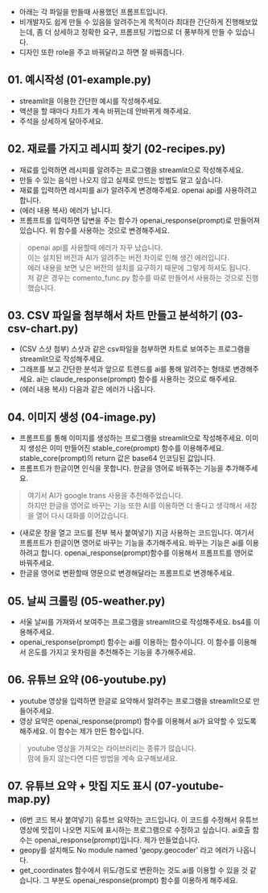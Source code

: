 - 아래는 각 파일을 만들때 사용했던 프롬프트입니다.
- 비개발자도 쉽게 만들 수 있음을 알려주는게 목적이라 최대한 간단하게 진행해보았는데, 좀 더 상세하고 정확한 요구, 프롬프팅 기법으로 더 풍부하게 만들 수 있습니다.
- 디자인 또한 role을 주고 바꿔달라고 하면 잘 바꿔줍니다.

## 01. 예시작성 (01-example.py)

- streamlit을 이용한 간단한 예시를 작성해주세요.
- 액션을 할 때마다 차트가 계속 바뀌는데 안바뀌게 해주세요.
- 주석을 상세하게 달아주세요.

## 02. 재료를 가지고 레시피 찾기 (02-recipes.py)

- 재료를 입력하면 레시피를 알려주는 프로그램을 streamlit으로 작성해주세요.
- 만들 수 있는 음식만 나오지 않고 실제로 만드는 방법도 알고 싶습니다.
- 재료를 입력하면 레시피를 ai가 알려주게 변경해주세요. openai api를 사용하려고 합니다.
- (에러 내용 복사) 에러가 납니다.
- 프롬프트를 입력하면 답변을 주는 함수가 openai_response(prompt)로 만들어져 있습니다. 위 함수를 사용하는 것으로 변경해주세요.

> openai api를 사용할때 에러가 자꾸 났습니다.
> <br>이는 설치된 버전과 AI가 알려주는 버전 차이로 인해 생긴 에러입니다.
> <br>에러 내용을 보면 낮은 버전의 설치를 요구하기 때문에 그렇게 하셔도 됩니다.
> <br>저 같은 경우는 comento_func.py 함수를 따로 만들어서 사용하는 것으로 진행했습니다.

## 03. CSV 파일을 첨부해서 차트 만들고 분석하기 (03-csv-chart.py)

- (CSV 스샷 첨부) 스샷과 같은 csv파일을 첨부하면 차트로 보여주는 프로그램을 streamlit으로 작성해주세요.
- 그래프를 보고 간단한 분석과 앞으로 트렌드를 ai를 통해 알려주는 형태로 변경해주세요. ai는 claude_response(prompt) 함수를 사용하는 것으로 해주세요.
- (에러 내용 복사) 다음과 같은 에러가 나옵니다.

## 04. 이미지 생성 (04-image.py)

- 프롬프트를 통해 이미지를 생성하는 프로그램을 streamlit으로 작성해주세요. 이미지 생성은 이미 만들어진 stable_core(prompt) 함수를 이용해주세요. stable_core(prompt)의 return 값은 base64 인코딩된 값입니다.
- 프롬프트가 한글이면 인식을 못합니다. 한글을 영어로 바꿔주는 기능을 추가해주세요.

> 여기서 AI가 google trans 사용을 추천해주었습니다.<br>하지만 한글을 영어로 바꾸는 기능 또한 AI를 이용하면 더 좋다고 생각해서 새창을 열어 다시 대화를 이어갔습니다.

- (새로운 창을 열고 코드를 전부 복사 붙여넣기) 지금 사용하는 코드입니다. 여기서 프롬프트가 한글이면 영어로 바꾸는 기능을 추가해주세요. 바꾸는 기능은 ai를 이용하려고 합니다. openai_response(prompt)함수를 이용해서 프롬프트를 영어로 바꿔주세요.
- 한글을 영어로 변환할때 영문으로 변경해달라는 프롬프트로 변경해주세요.

## 05. 날씨 크롤링 (05-weather.py)

- 서울 날씨를 가져와서 보여주는 프로그램을 streamlit으로 작성해주세요. bs4를 이용해주세요.
- openai_response(prompt) 함수는 ai를 이용하는 함수이니다. 이 함수를 이용해서 온도를 가지고 옷차림을 추천해주는 기능을 추가해주세요.

## 06. 유튜브 요약 (06-youtube.py)

- youtube 영상을 입력하면 한글로 요약해서 알려주는 프로그램을 streamlit으로 만들어주세요.
- 영상 요약은 openai_response(prompt) 함수를 이용해서 ai가 요약할 수 있도록 해주세요. 이 함수는 제가 만든 함수입니다.

> youtube 영상을 가져오는 라이브러리는 종류가 많습니다.<br>맘에 들지 않는다면 다른 방법을 계속 요구해보세요.

## 07. 유튜브 요약 + 맛집 지도 표시 (07-youtube-map.py)

- (6번 코드 복사 붙여넣기) 유튜브 요약하는 코드입니다. 이 코드를 수정해서 유튜브 영상에 맛집이 나오면 지도에 표시하는 프로그램으로 수정하고 싶습니다. ai호출 함수는 openai_response(prompt)입니다. 제가 만들었습니다.
- geopy를 설치해도 No module named 'geopy.geocoder' 라고 에러가 나옵니다.
- get_coordinates 함수에서 위도/경도로 변환하는 것도 ai를 이용할 수 있을 것 같습니다. 그 부분도 openai_response(prompt) 함수를 이용하게 해주세요.
